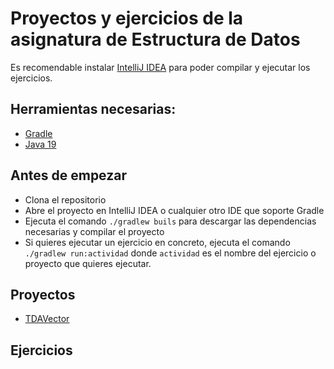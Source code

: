 # Proyectos y ejercicios de la asignatura de Estructura de Datos
Es recomendable instalar [IntelliJ IDEA](https://www.jetbrains.com/idea/) para poder compilar y ejecutar los ejercicios.
## Herramientas necesarias:
* [Gradle](https://gradle.org/)
* [Java 19](https://www.oracle.com/java/technologies/downloads/)

## Antes de empezar
* Clona el repositorio
* Abre el proyecto en IntelliJ IDEA o cualquier otro IDE que soporte Gradle
* Ejecuta el comando `./gradlew buils` para descargar las dependencias necesarias y compilar el proyecto
* Si quieres ejecutar un ejercicio en concreto, ejecuta el comando `./gradlew run:actividad` donde `actividad` es el nombre del ejercicio o proyecto que quieres ejecutar.

## Proyectos

* [TDAVector](./TDAVector/README.md)

## Ejercicios
